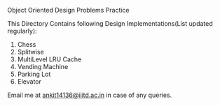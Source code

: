 Object Oriented Design Problems Practice

This Directory Contains following Design Implementations(List updated regularly):

1) Chess
2) Splitwise
3) MultiLevel LRU Cache
4) Vending Machine
5) Parking Lot
6) Elevator

Email me at ankit14136@iiitd.ac.in in case of any queries.
